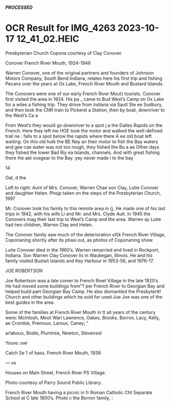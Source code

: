 ***PROCESSED***

# OCR Result for IMG_4263 2023-10-17 12_41_02.HEIC

Presbyterian Church Copona
courtesy of Clay Conover.

Conover
French River Mouth, 1924-1946

Warren Conover, one of the original partners and
founders of Johnson Motors Company, South Bend
Indiana, relates here his first trip and fishing Pecans
over the years at Ox Lake, French River Mouth and Bustard
Islands.

The Conovers were one of our early French River Mout}
tourists. Conover first visited the area in 1924. His pa _
came to Bud West’s Camp on Ox Lake for a wiles a
fishing trip. They drove from Indiana via Sault Ste ee
Sudbury, and then took the CNR train to Pickerel a
Station, then by boat, downriver to the West’s Ca a

From West’s they would go downriver to a spot j a
the Dalles Rapids on the French. Here they left me HOE
took the motor and walked the well-defined trail ne :
falls to a spot below the rapids where there A ee
old boat left waiting. On this old hulk the BE Ney an
their motor to fish the Bay waters and gee cae
water was not too rough, they fished the Bu a ae
Other days they fished the lower Bad Riy ea Islands,
channels. And with great fishing there ihe ae) ovagear
to the Bay. yey never made i to the bay

14

Oat,
d the

Left to right: Aunt of Mrs. Conover, Warren Chae
son Clay, Lutie Conover and daughter Helen. Phojp
taken on the steps of the Presbyterian Church, 1997

Mr. Conover took his family to this remote area in {j,
He made one of his last trips in 1942, with his wife Li
and Mr. and Mrs. Clyde Ault. In 1945 the Conovers mag
their last trip to West’s Camp and the area. Warren ay
Lutie had two children, Warren Clay and Helen.

The Conover family saw much of the deterioration of{k
French River Village, Coponaning shortly after its phasi
out, as photos of Coponaning show.

Lutie Conover died in the 1960’s. Warren remarried and
lived in Rockport, Indiana. Son Warren Clay Conover lis
in Waukegan, Illinois. He and his family visited Bustait
Islands and Key Harbour in 1953-56, and 1976-17.

JOE ROBERTSON

Joe Robertson was a late comer to French Rivet Village
in the late 1920’s. He had moved some buildings from”?
per French River to Georgian Bay and helped build part
Georgian Bay Camp. He also dismantled the Presbytertt!
Church and other buildings which he sold for used Jue
Joe was one of the best guides in the area.

Some of the families at French River Mouth in tt ait
years of the century were: McIntosh, Moot Wari
Lawrence, Oakes, Brooks, Borron, Lacy, Kelly,
ae Crombie, Premoux, Laroux, Caney; "

arlaboux, Bodie, Plumtree, Newton, Stevensol

Youre:
owl

Catch Se
1 of bass. French River Mouth, 1939.

—
»s

Houses on Main
Street, French River PS
Village.

Photo courtesy of
Parry Sound Public
Library.

French River Mouth
having a picnic in fr
Roman Catholic Cht
Separate School at C
late 1800’s. Photo c
the Borron family, :


